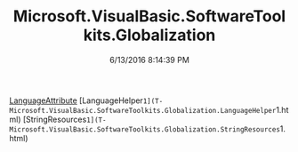 ﻿---
title: Microsoft.VisualBasic.SoftwareToolkits.Globalization
date: 6/13/2016 8:14:39 PM
---

[LanguageAttribute](T-Microsoft.VisualBasic.SoftwareToolkits.Globalization.LanguageAttribute.html)
[LanguageHelper`1](T-Microsoft.VisualBasic.SoftwareToolkits.Globalization.LanguageHelper`1.html)
[StringResources`1](T-Microsoft.VisualBasic.SoftwareToolkits.Globalization.StringResources`1.html)
